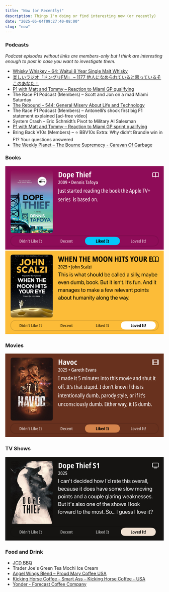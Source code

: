 ```yaml
---
title: "Now (or Recently)"
description: Things I'm doing or find interesting now (or recently)
date: "2025-05-04T09:27:40-08:00"
slug: "now"
---
```


### Podcasts

*Podcast episodes without links are members-only but I think are interesting enough to post in case you want to investigate them.*

- [Whisky Whiskey – 64: Waitui 8 Year Single Malt Whisky](https://overcast.fm/+BLIhfSQtRk)
- [楽しいラジオ「ドングリFM」 – 1177 他人になめられていると思っているそこのあなた！](https://overcast.fm/+9ABIfEpxM)
- [P1 with Matt and Tommy – Reaction to Miami GP qualifying](https://overcast.fm/+_U3roZyHQ)
- The Race F1 Podcast (Members) – Scott and Jon on a mad Miami Saturday
- [The Rebound – 544: General Misery About Life and Technology](https://overcast.fm/+De1mp7EMc)
- The Race F1 Podcast (Members) – Antonelli’s shock first big F1 statement explained [ad-free video]
- System Crash – Eric Schmidt’s Pivot to Military AI Salesman
- [P1 with Matt and Tommy – Reaction to Miami GP sprint qualifying](https://overcast.fm/+_U3qIOP0U)
- Bring Back V10s (Members) – ⭐️ BBV10s Extra: Why didn’t Brundle win in F1? Your questions answered
- [The Weekly Planet – The Bourne Supremecy - Caravan Of Garbage](https://overcast.fm/+1HFIrxJTU)

### Books

[<span hidden>Dope Thief • 2009 • Dennis Tafoya Just started reading the book the Apple TV+ series is based on. • Liked It</span>
![Dope Thief • 2009 • Dennis Tafoya Just started reading the book the Apple TV+ series is based on. • Liked It](../../assets/images/posts/PngImage40Bd9F28480-review-625a28b3-ad34-42d4-bcc1-410daf6cb486.png)](/images/posts/PngImage40Bd9F28480-review-625a28b3-ad34-42d4-bcc1-410daf6cb486.jpg)
[<span hidden>When the Moon Hits Your Eye • 2025 • John Scalzi This is what should be called a silly, maybe even dumb, book. But it isn't. It's fun. And it manages to make a few relevant points about humanity along the way. • Loved It!</span>
![When the Moon Hits Your Eye • 2025 • John Scalzi This is what should be called a silly, maybe even dumb, book. But it isn't. It's fun. And it manages to make a few relevant points about humanity along the way. • Loved It!](../../assets/images/posts/PngImage478AB806140-review-c6ab51ae-7a02-4f74-b2df-dc93d7044ffe.png)](/images/posts/PngImage478AB806140-review-c6ab51ae-7a02-4f74-b2df-dc93d7044ffe.jpg)

### Movies

[<span hidden>Havoc • 2025 • Gareth Evans • I made it 5 minutes into this movie and shut it off. It's that stupid. I don't know if this is intentionally dumb, parody style, or if it's unconsciously dumb. Either way, it IS dumb. • Didn't Like It</span>
![Havoc • 2025 • Gareth Evans • I made it 5 minutes into this movie and shut it off. It's that stupid. I don't know if this is intentionally dumb, parody style, or if it's unconsciously dumb. Either way, it IS dumb. • Didn't Like It](../../assets/images/posts/PngImage4Dfe875FA10-review-32855506-9d88-42ca-b103-16d3720538ae.png)](/images/posts/PngImage4Dfe875FA10-review-32855506-9d88-42ca-b103-16d3720538ae.jpg)

### TV Shows

[<span hidden>Dope Thief S1 • 2025 • I can't decided how l'd rate this overall, because it does have some slow moving points and a couple glaring weaknesses. But it's also one of the shows I look forward to the most. So... I guess I love it? • Loved It!</span>
![Dope Thief S1 • 2025 • I can't decided how l'd rate this overall, because it does have some slow moving points and a couple glaring weaknesses. But it's also one of the shows I look forward to the most. So... I guess I love it? • Loved It!](../../assets/images/posts/PngImage46C597C18A0-review-3be13a87-0e74-4863-ac6b-4ef5137449f6.png)](/images/posts/PngImage46C597C18A0-review-3be13a87-0e74-4863-ac6b-4ef5137449f6.jpg)

### Food and Drink

- [JCD BBQ](https://www.jcdbbq.com/)
- Trader Joe's Green Tea Mochi Ice Cream
- [Angel Wings Blend – Proud Mary Coffee USA](https://proudmarycoffee.com/collections/all-coffee/products/angel-wings)
- [Kicking Horse Coffee - Smart Ass – Kicking Horse Coffee - USA](https://kickinghorsecoffee.com/collections/coffee/products/smart-ass-coffee)
- [Yonder - Forecast Coffee Company](https://forecastcoffeecompany.com/product/yonder/)
